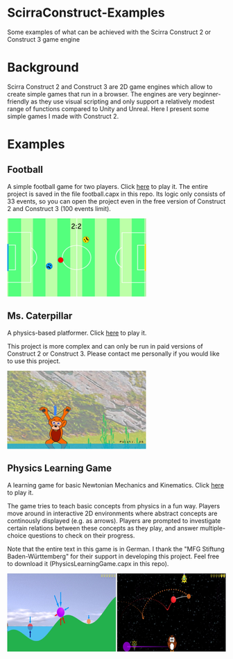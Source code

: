 # ScirraConstruct-Examples
Some examples of what can be achieved with the Scirra Construct 2 or Construct 3 game engine

# Background
Scirra Construct 2 and Construct 3 are 2D game engines which allow to create simple games that run in a browser. The engines are very beginner-friendly as they use visual scripting and only support a relatively modest range of functions compared to Unity and Unreal. Here I present some simple games I made with Construct 2.

# Examples
## Football 
A simple football game for two players. Click [here](https://mariusrubo.github.io/football/) to play it. 
The entire project is saved in the file football.capx in this repo. Its logic only consists of 33 events, so you can open the project even in the free version of Construct 2 and Construct 3 (100 events limit). 

<img src="https://github.com/mariusrubo/ScirraConstruct-Examples/blob/master/football_screenshot.jpg" width="320" height="180">


## Ms. Caterpillar
A physics-based platformer. Click [here](https://mariusrubo.github.io/Caterpillar/) to play it. 

This project is more complex and can only be run in paid versions of Construct 2 or Construct 3. Please contact me personally if you would like to use this project. 

<img src="https://github.com/mariusrubo/ScirraConstruct-Examples/blob/master/ms_caterpillar_screenshot.jpg" width="320" height="180">

## Physics Learning Game
A learning game for basic Newtonian Mechanics and Kinematics. Click [here](https://mariusrubo.github.io/PhysicsLearningGame/) to play it. 

The game tries to teach basic concepts from physics in a fun way. Players move around in interactive 2D environments where abstract concepts are continously displayed (e.g. as arrows). Players are prompted to investigate certain relations between these concepts as they play, and answer multiple-choice questions to check on their progress.

Note that the entire text in this game is in German. I thank the "MFG Stiftung Baden-Württemberg" for their support in developing this project. Feel free to download it (PhysicsLearningGame.capx in this repo). 

<img src="https://github.com/mariusrubo/ScirraConstruct-Examples/blob/master/physics_learning_game_screenshots.jpg" width="724" height="180">
